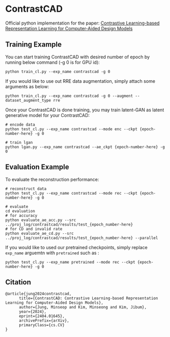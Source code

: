# ContrastCAD

Official python implementation for the paper: [Contrastive Learning-based Representation Learning for Computer-Aided Design Models]()

## Training Example
You can start training ContrastCAD with desired number of epoch by running below command (-g 0 is for GPU id):
```
python train_cl.py --exp_name contrastcad -g 0
```
If you would like to use out RRE data augmentation, simply attach some arguments as below:
```
python train_cl.py --exp_name contrastcad -g 0 --augment --dataset_augment_type rre
```
Once your ContrastCAD is done training, you may train latent-GAN as latent generative model for your ContrastCAD:
```
# encode data
python test_cl.py --exp_name contrastcad --mode enc --ckpt {epoch-number-here} -g 0

# train lgan
python lgan.py --exp_name contrastcad --ae_ckpt {epoch-number-here} -g 0
```
## Evaluation Example
To evaluate the reconstruction performance:
```
# reconstruct data
python test_cl.py --exp_name contrastcad --mode rec --ckpt {epoch-number-here} -g 0

# evaluate
cd evaluation
# for accuracy
python evaluate_ae_acc.py --src ../proj_log/contrastcad/results/test_{epoch_number-here}
# for CD and invalid rate
python evaluate_ae_cd.py --src ../proj_log/contrastcad/results/test_{epoch_number-here} --parallel
```

If you would like to used our pretrained checkpoints, simply replace `exp_name` arguemtn with `pretrained` such as :
```
python test_cl.py --exp_name pretrained --mode rec --ckpt {epoch-number-here} -g 0
```

## Citation
```
@article{jung2024contrastcad,
      title={ContrastCAD: Contrastive Learning-based Representation Learning for Computer-Aided Design Models}, 
      author={Jung, Minseop and Kim, Minseong and Kim, Jibum},
      year={2024},
      eprint={2404.01645},
      archivePrefix={arXiv},
      primaryClass={cs.CV}
}
